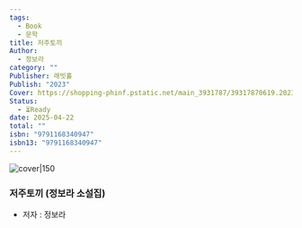 ```yaml
---
tags:
  - Book
  - 문학
title: 저주토끼
Author:
  - 정보라
category: ""
Publisher: 래빗홀
Publish: "2023"
Cover: https://shopping-phinf.pstatic.net/main_3931787/39317870619.20230829085410.jpg
Status:
  - ⏳Ready
date: 2025-04-22
total: ""
isbn: "9791168340947"
isbn13: "9791168340947"
---
```


![cover|150](https://shopping-phinf.pstatic.net/main_3931787/39317870619.20230829085410.jpg)
###  저주토끼 (정보라 소설집)    
- 저자 : 정보라